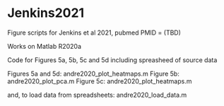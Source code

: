 # Jenkins2021
Figure scripts for Jenkins et al 2021, pubmed PMID = (TBD)

Works on Matlab R2020a

Code for Figures 5a, 5b, 5c and 5d including spreasheed of source data

Figures 5a and 5d: andre2020_plot_heatmaps.m
Figure 5b: andre2020_plot_pca.m
Figure 5c: andre2020_plot_heatmaps.m

and, to load data from spreadsheets: andre2020_load_data.m
